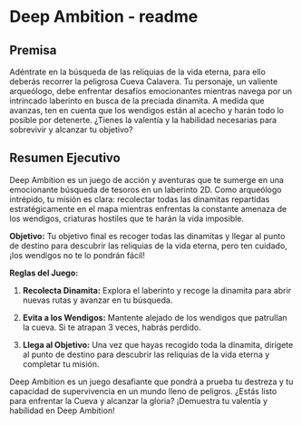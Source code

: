 # Deep Ambition - readme

## Premisa

Adéntrate en la búsqueda de las reliquias de la vida eterna, para ello deberás recorrer la peligrosa Cueva Calavera. Tu personaje, un valiente arqueólogo, debe enfrentar desafíos emocionantes mientras navega por un intrincado laberinto en busca de la preciada dinamita. A medida que avanzas, ten en cuenta que los wendigos están al acecho y harán todo lo posible por detenerte. ¿Tienes la valentía y la habilidad necesarias para sobrevivir y alcanzar tu objetivo?

## Resumen Ejecutivo

Deep Ambition es un juego de acción y aventuras que te sumerge en una emocionante búsqueda de tesoros en un laberinto 2D. Como arqueólogo intrépido, tu misión es clara: recolectar todas las dinamitas repartidas estratégicamente en el mapa mientras enfrentas la constante amenaza de los wendigos, criaturas hostiles que te harán la vida imposible.

**Objetivo:** Tu objetivo final es recoger todas las dinamitas y llegar al punto de destino para descubrir las reliquias de la vida eterna, pero ten cuidado, ¡los wendigos no te lo pondrán fácil!

**Reglas del Juego:**

1. **Recolecta Dinamita:** Explora el laberinto y recoge la dinamita para abrir nuevas rutas y avanzar en tu búsqueda.

2. **Evita a los Wendigos:** Mantente alejado de los wendigos que patrullan la cueva. Si te atrapan 3 veces, habrás perdido.

3. **Llega al Objetivo:** Una vez que hayas recogido toda la dinamita, dirígete al punto de destino para descubrir las reliquias de la vida eterna y completar tu misión.

Deep Ambition es un juego desafiante que pondrá a prueba tu destreza y tu capacidad de supervivencia en un mundo lleno de peligros. ¿Estás listo para enfrentar la Cueva y alcanzar la gloria? ¡Demuestra tu valentía y habilidad en Deep Ambition!

